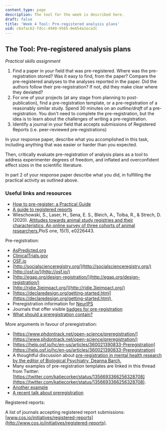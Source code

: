 ```yaml
---
content_type: page
description: The tool for the week is described here.
draft: false
title: 'Week 4 Tool: Pre-registered analysis plans'
uid: c6afac62-fdcc-4940-9565-0e654a1eca3c
---
```

## The Tool: Pre-registered analysis plans

*Practical skills assignment*

1. Find a paper in your field that was pre-registered. Where was the pre-registration stored? Was it easy to find, from the paper? Compare the pre-registered analyses to the analyses reported in the paper. Did the authors follow their pre-registration? If not, did they make clear where they deviated?
2. For one of your projects (at any stage from planning to post-publication), find a pre-registration template, or a pre-registration of a reasonably similar study. Spend 30 minutes on an *outline/draft* of a pre-registration. You don't need to complete the pre-registration, but the idea is to learn about the challenges of writing a pre-registration. 
3. Identify a journal in your field that accepts submissions of Registered Reports (i.e. peer-reviewed pre-registrations)

In your response paper, describe what you accomplished in this task, including anything that was easier or harder than you expected.

Then, critically evaluate pre-registration of analysis plans as a tool to address experimenter degrees of freedom, and inflated and overconfident effect sizes in the scientific literature.

In part 2 of your response paper describe what you did, in fulfilling the practical activity as outlined above. 

### Useful links and resources

- [How to pre-register: a Practical Guide](https://osf.io/2vu7m/)
- [A guide to registered reports](https://www.cos.io/initiatives/registered-reports)
- Wieschowski, S., Laser, H., Sena, E. S., Bleich, A., Tolba, R., & Strech, D. (2020). [Attitudes towards animal study registries and their characteristics: An online survey of three cohorts of animal researchers.](https://journals.plos.org/plosone/article?id=10.1371/journal.pone.0226443)PloS one, 15(1), e0226443.

Pre-registration:

- [AsPredicted.org](https://aspredicted.org/)
- [ClinicalTrials.gov](https://clinicaltrials.gov)
- [OSF.io](https://osf.io/prereg/)
- [http://socialscienceregistry.org/](http://socialscienceregistry.org/)
- [http://osf.io/](http://osf.io/)
- [http://egap.org/design-registration/](http://egap.org/design-registration/)
- [http://ridie.3ieimpact.org/](http://ridie.3ieimpact.org/)
- [https://declaredesign.org/getting-started.html](https://declaredesign.org/getting-started.html) 
- Preregistration information for [NeurIPS](https://preregister.science/neurips2020.html)
- Journals that offer visible [badges for pre-registration](https://www.cos.io/initiatives/badges)
- [What should a preregistration contain?](https://psyarxiv.com/cj5mh/)

More arguments in favour of preregistration:

- [https://www.phdontrack.net/open-science/preregistration/](https://www.phdontrack.net/open-science/preregistration/)
- [https://help.osf.io/hc/en-us/articles/360021390833-Preregistration](https://help.osf.io/hc/en-us/articles/360021390833-Preregistration)
- A thoughtful discussion about [pre-registration in mental health research by the editor of Biological Psychiatry, Deanna Barch.](https://www.bpsgos.org/article/S2667-1743(21)00062-8/fulltext)
- Many examples of pre-registration templates are linked in this thread from Twitter: [https://twitter.com/katiecorker/status/1356693366256328708](https://twitter.com/katiecorker/status/1356693366256328708).
- [Another example](https://docs.google.com/document/d/1DaNmJEtBy04bq1l5OxS4JAscdZEkUGATURWwnBKLYxk/edit?pli=1)
- [A recent talk about preregistration](https://www.youtube.com/watch?v=-fz_kZvlWpw)

Registered reports:

A list of journals accepting registered report submissions: [www.cos.io/initiatives/registered-reports](http://www.cos.io/initiatives/registered-reports).
